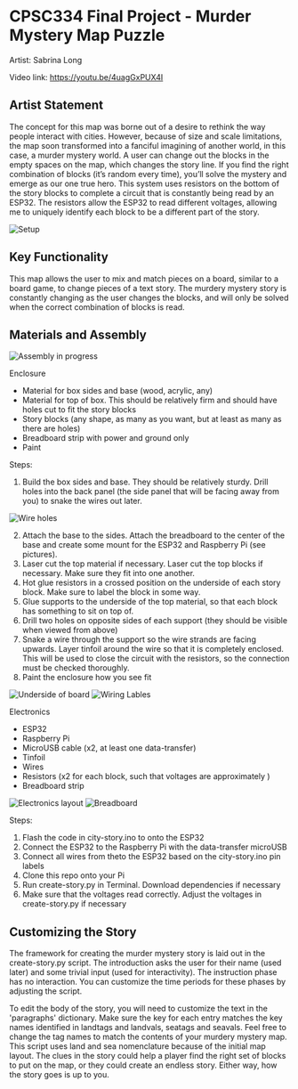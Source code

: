 # CPSC334 Final Project - Murder Mystery Map Puzzle
Artist: Sabrina Long

Video link: https://youtu.be/4uagGxPUX4I

## Artist Statement
The concept for this map was borne out of a desire to rethink the way people interact with cities. However, because of size and scale limitations, the map soon transformed into a fanciful imagining of another world, in this case, a murder mystery world. A user can change out the blocks in the empty spaces on the map, which changes the story line. If you find the right combination of blocks (it’s random every time), you’ll solve the mystery and emerge as our one true hero. This system uses resistors on the bottom of the story blocks to complete a circuit that is constantly being read by an ESP32. The resistors allow the ESP32 to read different voltages, allowing me to uniquely identify each block to be a different part of the story. 

![Setup](./images/presentation_setup.jpg)

## Key Functionality
This map allows the user to mix and match pieces on a board, similar to a board game, to change pieces of a text story. The murdery mystery story is constantly changing as the user changes the blocks, and will only be solved when the correct combination of blocks is read.

## Materials and Assembly

![Assembly in progress](./images/in_progress.jpg)

Enclosure
- Material for box sides and base (wood, acrylic, any)
- Material for top of box. This should be relatively firm and should have holes cut to fit the story blocks
- Story blocks (any shape, as many as you want, but at least as many as there are holes)
- Breadboard strip with power and ground only
- Paint

Steps:
1. Build the box sides and base. They should be relatively sturdy. Drill holes into the back panel (the side panel that will be facing away from you) to snake the wires out later.

![Wire holes](./images/wire_holes.jpg)

2. Attach the base to the sides. Attach the breadboard to the center of the base and create some mount for the ESP32 and Raspberry Pi (see pictures).
3. Laser cut the top material if necessary. Laser cut the top blocks if necessary. Make sure they fit into one another.
4. Hot glue resistors in a crossed position on the underside of each story block. Make sure to label the block in some way.
5. Glue supports to the underside of the top material, so that each block has something to sit on top of.
6. Drill two holes on opposite sides of each support (they should be visible when viewed from above)
7. Snake a wire through the support so the wire strands are facing upwards. Layer tinfoil around the wire so that it is completely enclosed. This will be used to close the circuit with the resistors, so the connection must be checked thoroughly.
8. Paint the enclosure how you see fit

![Underside of board](./images/box_layout.jpg)
![Wiring Lables](./images/all_wiring_labels.jpg)

Electronics
- ESP32
- Raspberry Pi
- MicroUSB cable (x2, at least one data-transfer)
- Tinfoil
- Wires
- Resistors (x2 for each block, such that voltages are approximately )
- Breadboard strip

![Electronics layout](./images/electronics_layout.jpg)
![Breadboard](./images/breadboard_closeup.jpg)

Steps:
1. Flash the code in city-story.ino to onto the ESP32
2. Connect the ESP32 to the Raspberry Pi with the data-transfer microUSB
3. Connect all wires from theto the ESP32 based on the city-story.ino pin labels
4. Clone this repo onto your Pi
5. Run create-story.py in Terminal. Download dependencies if necessary
6. Make sure that the voltages read correctly. Adjust the voltages in create-story.py if necessary

## Customizing the Story
The framework for creating the murder mystery story is laid out in the create-story.py script. The introduction asks the user for their name (used later) and some trivial input (used for interactivity). The instruction phase has no interaction. You can customize the time periods for these phases by adjusting the script.

To edit the body of the story, you will need to customize the text in the 'paragraphs' dictionary. Make sure the key for each entry matches the key names identified in landtags and landvals, seatags and seavals. Feel free to change the tag names to match the contents of your murdery mystery map. This script uses land and sea nomenclature because of the initial map layout. The clues in the story could help a player find the right set of blocks to put on the map, or they could create an endless story. Either way, how the story goes is up to you.
